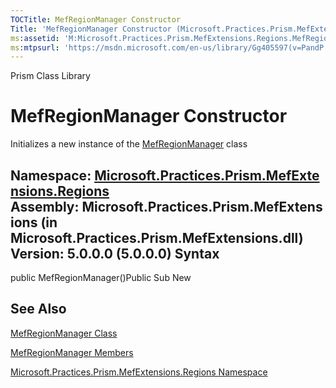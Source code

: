 ```yaml
---
TOCTitle: MefRegionManager Constructor
Title: 'MefRegionManager Constructor (Microsoft.Practices.Prism.MefExtensions.Regions)'
ms:assetid: 'M:Microsoft.Practices.Prism.MefExtensions.Regions.MefRegionManager.\#ctor'
ms:mtpsurl: 'https://msdn.microsoft.com/en-us/library/Gg405597(v=PandP.50)'
---
```


Prism Class Library

MefRegionManager Constructor
============================

Initializes a new instance of the [MefRegionManager](https://msdn.microsoft.com/t:microsoft.practices.prism.mefextensions.regions.mefregionmanager) class

**Namespace:** [Microsoft.Practices.Prism.MefExtensions.Regions](https://msdn.microsoft.com/n:microsoft.practices.prism.mefextensions.regions)
**Assembly:** Microsoft.Practices.Prism.MefExtensions (in Microsoft.Practices.Prism.MefExtensions.dll) Version: 5.0.0.0 (5.0.0.0)
Syntax
------

<span id="syntaxToggle"></span>public MefRegionManager()Public Sub New

See Also
--------

<span id="seeAlsoToggle"></span>
[MefRegionManager Class](https://msdn.microsoft.com/t:microsoft.practices.prism.mefextensions.regions.mefregionmanager)

[MefRegionManager Members](https://msdn.microsoft.com/allmembers.t:microsoft.practices.prism.mefextensions.regions.mefregionmanager)

[Microsoft.Practices.Prism.MefExtensions.Regions Namespace](https://msdn.microsoft.com/n:microsoft.practices.prism.mefextensions.regions)
